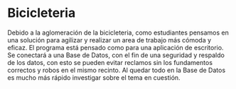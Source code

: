 # Bicicleteria
Debido a la aglomeración de la bicicleteria, como estudiantes pensamos en una solución para agilizar y realizar un area de trabajo más cómoda y eficaz.
El programa está pensado como para una aplicación de escritorio.
Se conectará a una Base de Datos, con el fin de una seguridad y respaldo de los datos, con esto se pueden evitar reclamos sin los fundamentos correctos y robos en el mismo recinto.
Al quedar todo en la Base de Datos es mucho más rápido investigar sobre el tema en cuestión.

